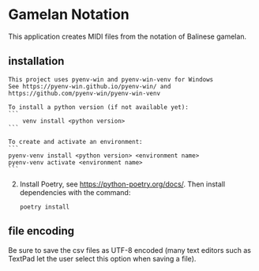 # Gamelan Notation
This application creates MIDI files from the notation of Balinese gamelan.

## installation
    This project uses pyenv-win and pyenv-win-venv for Windows
    See https://pyenv-win.github.io/pyenv-win/ and https://github.com/pyenv-win/pyenv-win-venv

    To install a python version (if not available yet):
    ```
        venv install <python version>
    ```

    To create and activate an environment:
    ```
    pyenv-venv install <python version> <environment name>
    pyenv-venv activate <environment name>
    ```
2.  Install Poetry, see https://python-poetry.org/docs/. Then install dependencies with the command:
    ```
    poetry install
    ```

## file encoding
Be sure to save the csv files as UTF-8 encoded (many text editors such as TextPad let the user select this option when saving a file).
